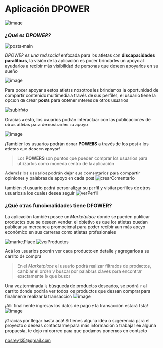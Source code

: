 # **Aplicación DPOWER**
![image](https://user-images.githubusercontent.com/106562225/203879805-0bff39af-efcc-41af-97e0-172ea296e10c.png)
### *¿Qué es DPOWER?*

![posts-main](https://user-images.githubusercontent.com/106562225/203879696-104aa2f2-5947-4758-a47c-e52ae5750076.png)

*DPOWER es una red social* enfocada para los atletas con **discapacidades paralíticas**, la visión de la aplicación es poder brindarles un apoyo al ayudarlos a recibir más visibilidad de personas que deseen apoyarlos en su sueño

![image](https://user-images.githubusercontent.com/106562225/203878512-236b930c-21a5-4534-b1bc-f7838c62368b.png)

Para poder apoyar a estos atletas nosotros les brindamos la oportunidad de compartir contenido multimedia a través de sus perfiles, el usuario tiene la opción de crear **posts** para obtener interés de otros usuarios

![subirfoto](https://user-images.githubusercontent.com/106562225/203879517-c855bd2b-2ff1-4d92-8ab5-9cc365d01949.png)

Gracias a esto, los usuarios podrán interactuar con las publicaciones de otros atletas para demostrarles su apoyo

![image](https://user-images.githubusercontent.com/106562225/203880247-691782b7-fbeb-4874-9f02-7ae23034ca25.png)

¡También los usuarios podrán donar **POWERS** a través de los post a los atletas que deseen apoyar! 

>Los **POWERS** son puntos que pueden comprar los usuarios para utilizarlos como moneda dentro de la aplicación

Además los usuarios podrán dejar sus comentarios para compartir opiniones y palabras de apoyo en cada post
![crearComentario](https://user-images.githubusercontent.com/106562225/203880588-47dd2f7d-79eb-44a9-b5f5-678796abe705.png)

también el usuario podrá personalizar su perfil y visitar perfiles de otros usuarios a los cuales desea seguir
![verPerfil](https://user-images.githubusercontent.com/106562225/203880742-8febf1ed-dc72-466f-a21b-e2298d8446b4.png)

### ¿Qué otras funcionalidades tiene DPOWER?

La aplicación también posee un *Marketplace* donde se pueden publicar productos que se deseen vender, el objetivo es que los atletas puedan publicar su mercancía promocional para poder recibir aun más apoyo económico en sus carreras como atletas profesionales

![marketPlace](https://user-images.githubusercontent.com/106562225/203881189-c7677c1a-fe1d-41bc-a1f4-d9a49710f360.png) ![verProductos](https://user-images.githubusercontent.com/106562225/203881621-0749e32a-0f86-4124-9f12-ccfb9025b950.png)

Acá los usuarios podrán ver cada producto en detalle y agregarlos a su carrito de compra

 > En el *Marketplace* el usuario podrá realizar filtrados de productos, cambiar el orden y buscar por palabras claves para encontrar exactamente lo que busca

Una vez terminada la búsqueda de productos deseados, se podrá ir al carrito donde podrán ver todos los productos que desean comprar para finalmente realizar la transaccion
![image](https://user-images.githubusercontent.com/106562225/203881789-037137d9-f5d7-4409-8930-6069043eb871.png)

¡Allí finalmente ingresas los datos de pago y la transacción estará lista!
![image](https://user-images.githubusercontent.com/106562225/203881946-5feb04e1-bfe9-4d66-9d50-b34847253932.png)

¡Gracias por llegar hasta acá! Si tienes alguna idea o sugerencia para el proyecto o deseas contactarme para más información o trabajar en alguna propuesta, te dejo mi correo para que podamos ponernos en contacto

nosrey135@gmail.com
